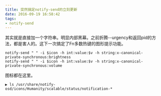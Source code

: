 ```yaml
---
title: 突然搞定notify-send的立刻更新
date: 2016-09-19 16:58:42
tags:
- notify-send
---
```

其实就是直接加一个字符串。明显内部黑幕。之前折腾--urgency和返回pid的方法，都是害人的。这下一次搞定了Fn多数热键的图形提示功能。
```
notify-send " " -i $icon -h int:value:$v -h string:x-canonical-private-synchronous:brightness
notify-send " " -i $icon -h int:value:$v -h string:x-canonical-private-synchronous:volume
```
图标都在这里。
```
▶ ls /usr/share/notify-osd/icons/Humanity/scalable/status/notification-*
```

